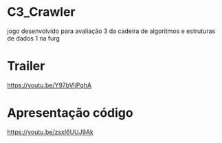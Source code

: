 # C3_Crawler
jogo desenvolvido para avaliação 3 da cadeira de algoritmos e estruturas de dados 1 na furg

# Trailer
https://youtu.be/Y97bVljPqhA

# Apresentação código

https://youtu.be/zsxI6UUJ9Ak
